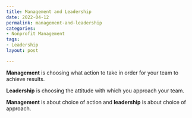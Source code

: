 ```yaml
---
title: Management and Leadership
date: 2022-04-12 
permalink: management-and-leadership
categories:
- Nonprofit Management
tags:
- Leadership
layout: post

---
```


**Management** is choosing what action to take in order for your team to achieve results. 

**Leadership** is choosing the attitude with which you approach your team. 



**Management** is about choice of action and **leadership** is about choice of approach.

